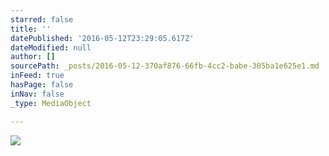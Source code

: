 ```yaml
---
starred: false
title: ''
datePublished: '2016-05-12T23:29:05.617Z'
dateModified: null
author: []
sourcePath: _posts/2016-05-12-370af876-66fb-4cc2-babe-305ba1e625e1.md
inFeed: true
hasPage: false
inNav: false
_type: MediaObject

---
```

![](https://the-grid-user-content.s3-us-west-2.amazonaws.com/82dd6b2b-2773-4079-9e18-5ae336904ee9.jpg)